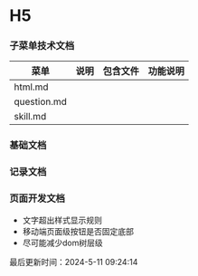 <!--
 * @Description: html使用规范
 * @Author: panrui
 * @Date: 2023-04-25 08:57:17
 * @LastEditTime: 2024-05-11 09:24:21
 * @LastEditors: prui
 * 不忘初心,不负梦想
-->

# H5

### 子菜单技术文档

| 菜单        | 说明 | 包含文件 | 功能说明 |
| ----------- | ---- | -------- | -------- |
| html.md     |      |          |          |
| question.md |      |          |          |
| skill.md    |      |          |          |

### 基础文档

### 记录文档

### 页面开发文档

- 文字超出样式显示规则
- 移动端页面级按钮是否固定底部
- 尽可能减少dom树层级

最后更新时间：2024-5-11 09:24:14
